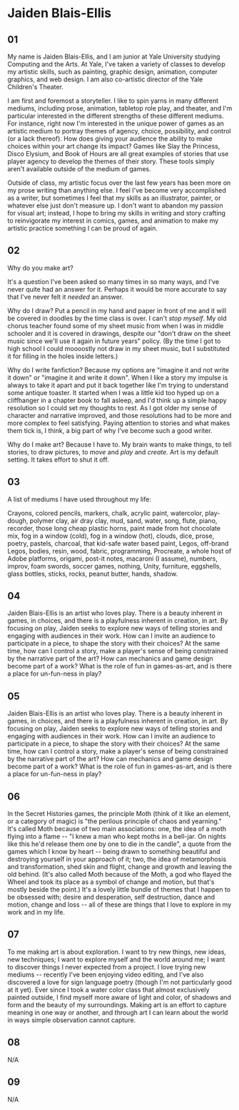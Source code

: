 # Jaiden Blais-Ellis

## 01

My name is Jaiden Blais-Ellis, and I am junior at Yale University studying Computing and the Arts. At Yale, I've taken a variety of classes to develop my artistic skills, such as painting, graphic design, animation, computer graphics, and web design. I am also co-artistic director of the Yale Children's Theater.

I am first and foremost a storyteller. I like to spin yarns in many different mediums, including prose, animation, tabletop role play, and theater, and I'm particular interested in the different strengths of these different mediums. For instance, right now I'm interested in the unique power of games as an artistic medium to portray themes of agency, choice, possibility, and control (or a lack thereof). How does giving your audience the ability to make choices within your art change its impact? Games like Slay the Princess, Disco Elysium, and Book of Hours are all great examples of stories that use player agency to develop the themes of their story. These tools simply aren't available outside of the medium of games.

Outside of class, my artistic focus over the last few years has been more on my prose writing than anything else. I feel I've become very accomplished as a writer, but sometimes I feel that my skills as an illustrator, painter, or whatever else just don't measure up. I don't want to abandon my passion for visual art; instead, I hope to bring my skills in writing and story crafting to reinvigorate my interest in comics, games, and animation to make my artistic practice something I can be proud of again.

## 02

Why do you make art?

It's a question I've been asked so many times in so many ways, and I've never quite had an answer for it. Perhaps it would be more accurate to say that I've never felt it _needed_ an answer.

Why do I draw? Put a pencil in my hand and paper in front of me and it will be covered in doodles by the time class is over. I can't _stop myself_. My old chorus teacher found some of my sheet music from when I was in middle schooler and it is covered in drawings, despite our "don't draw on the sheet music since we'll use it again in future years" policy. (By the time I got to high school I could moooostly not draw in my sheet music, but I substituted it for filling in the holes inside letters.)

Why do I write fanfiction? Because my options are "imagine it and not write it down" or "imagine it and write it down". When I like a story my impulse is always to take it apart and put it back together like I'm trying to understand some antique toaster. It started when I was a little kid too hyped up on a cliffhanger in a chapter book to fall asleep, and I'd think up a simple happy resolution so I could set my thoughts to rest. As I got older my sense of character and narrative improved, and those resolutions had to be more and more complex to feel satisfying. Paying attention to stories and what makes them tick is, I think, a big part of why I've become such a good writer.

Why do I make art? Because I have to. My brain wants to make things, to tell stories, to draw pictures, to _move_ and _play_ and _create._ Art is my default setting. It takes effort to shut it off.

## 03

A list of mediums I have used throughout my life:

Crayons, colored pencils, markers, chalk, acrylic paint, watercolor, play-dough, polymer clay, air dray clay, mud, sand, water, song, flute, piano, recorder, those long cheap plastic horns, paint made from hot chocolate mix, fog in a window (cold), fog in a window (hot), clouds, dice, prose, poetry, pastels, charcoal, that kid-safe water based paint, Legos, off-brand Legos, bodies, resin, wood, fabric, programming, Procreate, a whole host of Adobe platforms, origami, post-it notes, macaroni (I assume), numbers, improv, foam swords, soccer games, nothing, Unity, furniture, eggshells, glass bottles, sticks, rocks, peanut butter, hands, shadow.

## 04

Jaiden Blais-Ellis is an artist who loves play. There is a beauty inherent in games, in choices, and there is a playfulness inherent in creation, in art. By focusing on play, Jaiden seeks to explore new ways of telling stories and engaging with audiences in their work. How can I invite an audience to participate in a piece, to shape the story with their choices? At the same time, how can I control a story, make a player's sense of being constrained by the narrative part of the art? How can mechanics and game design become part of a work? What is the role of fun in games-as-art, and is there a place for un-fun-ness in play?

## 05

Jaiden Blais-Ellis is an artist who loves play. There is a beauty inherent in games, in choices, and there is a playfulness inherent in creation, in art. By focusing on play, Jaiden seeks to explore new ways of telling stories and engaging with audiences in their work. How can I invite an audience to participate in a piece, to shape the story with their choices? At the same time, how can I control a story, make a player's sense of being constrained by the narrative part of the art? How can mechanics and game design become part of a work? What is the role of fun in games-as-art, and is there a place for un-fun-ness in play?

## 06

In the Secret Histories games, the principle Moth (think of it like an element, or a category of magic) is "the perilous principle of chaos and yearning." It's called Moth because of two main associations: one, the idea of a moth flying into a flame -- "I knew a man who kept moths in a bell-jar. On nights like this he'd release them one by one to die in the candle", a quote from the games which I know by heart -- being drawn to something beautiful and destroying yourself in your approach of it; two, the idea of metamorphosis and transformation, shed skin and flight, change and growth and leaving the old behind. (It's also called Moth because of the Moth, a god who flayed the Wheel and took its place as a symbol of change and motion, but that's mostly beside the point.) It's a lovely little bundle of themes that I happen to be obsessed with; desire and desperation, self destruction, dance and motion, change and loss -- all of these are things that I love to explore in my work and in my life.

## 07

To me making art is about exploration. I want to try new things, new ideas, new techniques; I want to explore myself and the world around me; I want to discover things I never expected from a project. I love trying new mediums -- recently I've been enjoying video editing, and I've also discovered a love for sign language poetry (though I'm not particularly good at it yet). Ever since I took a water color class that almost exclusively painted outside, I find myself more aware of light and color, of shadows and form and the beauty of my surroundings. Making art is an effort to capture meaning in one way or another, and through art I can learn about the world in ways simple observation cannot capture.

## 08

N/A

## 09

N/A

